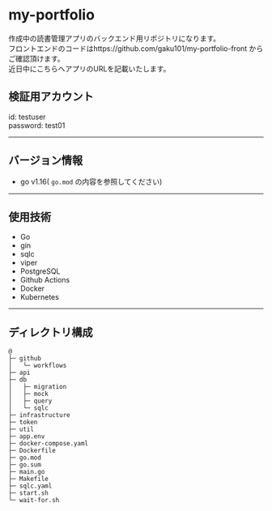 # my-portfolio
作成中の読書管理アプリのバックエンド用リポジトリになります。  
フロントエンドのコードはhttps://github.com/gaku101/my-portfolio-front からご確認頂けます。  
近日中にこちらへアプリのURLを記載いたします。

## 検証用アカウント

id: testuser  
password: test01

---

## バージョン情報

- go v1.16( `go.mod` の内容を参照してください)

---

## 使用技術

- Go  
- gin
- sqlc
- viper
- PostgreSQL
- Github Actions
- Docker 
- Kubernetes
---


## ディレクトリ構成

```
@
├─ github
│   └─ workflows
├─ api
├─ db
│   ├─ migration
│   ├─ mock
│   ├─ query
│   └─ sqlc
├─ infrastructure
├─ token
├─ util
├─ app.env
├─ docker-compose.yaml
├─ Dockerfile
├─ go.mod
├─ go.sum
├─ main.go
├─ Makefile
├─ sqlc.yaml
├─ start.sh
└─ wait-for.sh
```
